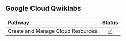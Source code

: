 ## **Google Cloud Qwiklabs**

|**Pathway**|**Status**|
:---------|:-------------:|
 Create and Manage Cloud Resources | [✅](https://www.cloudskillsboost.google/public_profiles/d99bc10b-9bd1-4a46-8939-652133d2a0f6/badges/421921) |
